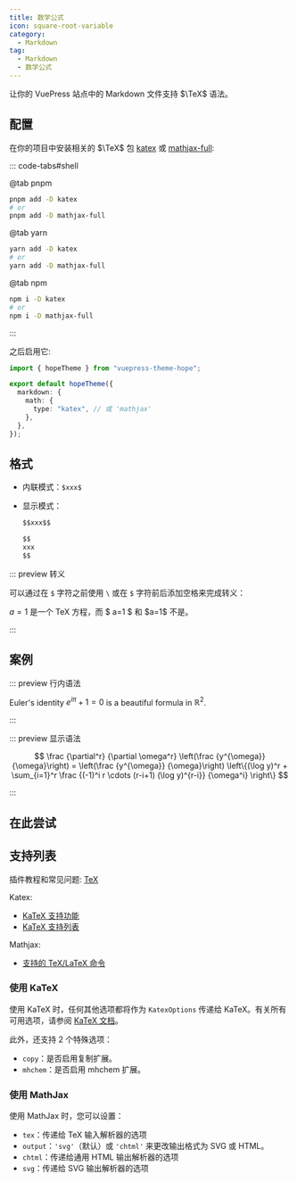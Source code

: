 ```yaml
---
title: 数学公式
icon: square-root-variable
category:
  - Markdown
tag:
  - Markdown
  - 数学公式
---
```


让你的 VuePress 站点中的 Markdown 文件支持 $\TeX$ 语法。

<!-- more -->

## 配置

在你的项目中安装相关的 $\TeX$ 包 [katex](https://katex.org) 或 [mathjax-full](https://docs.mathjax.org/en/latest/):

::: code-tabs#shell

@tab pnpm

```bash
pnpm add -D katex
# or
pnpm add -D mathjax-full
```

@tab yarn

```bash
yarn add -D katex
# or
yarn add -D mathjax-full
```

@tab npm

```bash
npm i -D katex
# or
npm i -D mathjax-full
```

:::

之后启用它:

```ts twoslash {6} title=".vuepress/theme.ts"
import { hopeTheme } from "vuepress-theme-hope";

export default hopeTheme({
  markdown: {
    math: {
      type: "katex", // 或 'mathjax'
    },
  },
});
```

## 格式

- 内联模式：`$xxx$`

- 显示模式：

  ```md
  $$xxx$$

  $$
  xxx
  $$
  ```

::: preview 转义

可以通过在 `$` 字符之前使用 `\` 或在 `$` 字符前后添加空格来完成转义：

$a=1$ 是一个 TeX 方程，而 $ a=1 $ 和 \$a=1$ 不是。

:::

## 案例

::: preview 行内语法

Euler's identity $e^{i\pi}+1=0$ is a beautiful formula in $\mathbb{R}^2$.

:::

::: preview 显示语法

$$
\frac {\partial^r} {\partial \omega^r} \left(\frac {y^{\omega}} {\omega}\right)
= \left(\frac {y^{\omega}} {\omega}\right) \left\{(\log y)^r + \sum_{i=1}^r \frac {(-1)^i r \cdots (r-i+1) (\log y)^{r-i}} {\omega^i} \right\}
$$

:::

## 在此尝试

<KatexPlayground />

## 支持列表

插件教程和常见问题: [TeX](https://mdit-plugins.github.io/zh/tex.html#tex-%E6%95%99%E7%A8%8B)

Katex:

- [KaTeX 支持功能](https://katex.org/docs/supported.html)
- [KaTeX 支持列表](https://katex.org/docs/support_table.html)

Mathjax:

- [支持的 TeX/LaTeX 命令](https://docs.mathjax.org/en/latest/input/tex/macros/index.html#tex-commands)

### 使用 KaTeX

使用 KaTeX 时，任何其他选项都将作为 `KatexOptions` 传递给 KaTeX。有关所有可用选项，请参阅 [KaTeX 文档](https://katex.org/docs/options.html)。

此外，还支持 2 个特殊选项：

- `copy`：是否启用复制扩展。
- `mhchem`：是否启用 mhchem 扩展。

### 使用 MathJax

使用 MathJax 时，您可以设置：

- `tex`：传递给 TeX 输入解析器的选项
- `output`：`'svg'`（默认）或 `'chtml'` 来更改输出格式为 SVG 或 HTML。
- `chtml`：传递给通用 HTML 输出解析器的选项
- `svg`：传递给 SVG 输出解析器的选项

<script setup lang="ts">
import { defineAsyncComponent } from 'vue';

const KatexPlayground = defineAsyncComponent(()=> import('@KatexPlayground'));
</script>
